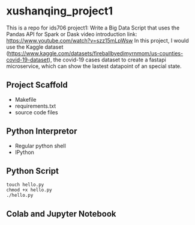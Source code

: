 # xushanqing_project1
This is a repo for ids706 project1: Write a Big Data Script that uses the Pandas API for Spark or Dask
  video introduction link: https://www.youtube.com/watch?v=szz15mLpWsw
  In this project, I would use the Kaggle dataset (https://www.kaggle.com/datasets/fireballbyedimyrnmom/us-counties-covid-19-dataset), the covid-19 cases dataset to create a fastapi microservice, which can show the lastest datapoint of an special state.
  
## Project Scaffold

* Makefile
* requirements.txt
* source code files

## Python Interpretor

* Regular python shell
* IPython

## Python Script

```
touch hello.py
chmod +x hello.py
./hello.py
```

## Colab and Jupyter Notebook
